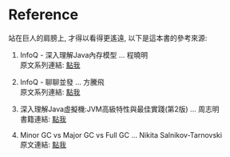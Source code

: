 # Reference

站在巨人的肩膀上, 才得以看得更遙遠, 以下是這本書的參考來源:

1. InfoQ - 深入理解Java內存模型 ... 程曉明  
   原文系列連結: [點我](http://www.infoq.com/cn/profile/程晓明)

2. InfoQ - 聊聊並發 ... 方騰飛  
   原文系列連結: [點我](http://www.infoq.com/cn/profile/方腾飞)

3. 深入理解Java虛擬機:JVM高級特性與最佳實踐\(第2版\) ... 周志明  
   書籍連結: [點我](https://www.tenlong.com.tw/products/9787111421900)

4. Minor GC vs Major GC vs Full GC ... Nikita Salnikov-Tarnovski  
   原文連結: [點我](https://plumbr.io/blog/garbage-collection/minor-gc-vs-major-gc-vs-full-gc)




